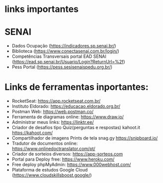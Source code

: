 # links importantes
# SENAI
- Dados Ocupação (https://indicadores.sp.senai.br/)
- Biblioteca (https://www.conectasenai.com.br/login/)
- Competências Transversais portal EAD SENAI (https://ead.sp.senai.br/Usuario/Login?ReturnUrl=%2f)
- Pess Portal (https://pess.sesisenaispedu.org.br/)

# Links de ferramentas inportantes:
- RocketSeat: https://app.rocketseat.com.br/
- Instituto Eldorado: https://educacao.eldorado.org.br/
- Postman Web: https://web.postman.co/
- Ferramenta de diagramas online: https://www.draw.io/
- Administrar meus links: https://linktr.ee/
- Criador de desafios tipo Quiz(perguntas e respostas) kahoot.it https://kahoot.com/
- Compartilhador de imagens Prints de tela snag.gy https://snipboard.io/
- Tradutor de documentos online: https://www.onlinedoctranslator.com/pt/
- Criador de sorteios diversos: https://app-sorteos.com
- Portal para Deploy free: https://www.heroku.com/
- Free deploy phpMyAdmin: https://www.000webhost.com/
- Plataforma de estudos Google Cloud (https://www.cloudskillsboost.google/)
